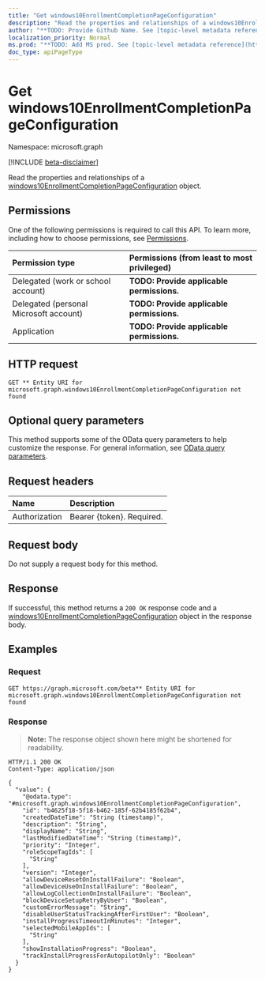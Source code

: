 ```yaml
---
title: "Get windows10EnrollmentCompletionPageConfiguration"
description: "Read the properties and relationships of a windows10EnrollmentCompletionPageConfiguration object."
author: "**TODO: Provide Github Name. See [topic-level metadata reference](https://msgo.azurewebsites.net/add/document/guidelines/metadata.html#topic-level-metadata)**"
localization_priority: Normal
ms.prod: "**TODO: Add MS prod. See [topic-level metadata reference](https://msgo.azurewebsites.net/add/document/guidelines/metadata.html#topic-level-metadata)**"
doc_type: apiPageType
---
```


# Get windows10EnrollmentCompletionPageConfiguration
Namespace: microsoft.graph

[!INCLUDE [beta-disclaimer](../../includes/beta-disclaimer.md)]

Read the properties and relationships of a [windows10EnrollmentCompletionPageConfiguration](../resources/windows10enrollmentcompletionpageconfiguration.md) object.

## Permissions
One of the following permissions is required to call this API. To learn more, including how to choose permissions, see [Permissions](/graph/permissions-reference).

|Permission type|Permissions (from least to most privileged)|
|:---|:---|
|Delegated (work or school account)|**TODO: Provide applicable permissions.**|
|Delegated (personal Microsoft account)|**TODO: Provide applicable permissions.**|
|Application|**TODO: Provide applicable permissions.**|

## HTTP request

<!-- {
  "blockType": "ignored"
}
-->
``` http
GET ** Entity URI for microsoft.graph.windows10EnrollmentCompletionPageConfiguration not found
```

## Optional query parameters
This method supports some of the OData query parameters to help customize the response. For general information, see [OData query parameters](/graph/query-parameters).

## Request headers
|Name|Description|
|:---|:---|
|Authorization|Bearer {token}. Required.|

## Request body
Do not supply a request body for this method.

## Response

If successful, this method returns a `200 OK` response code and a [windows10EnrollmentCompletionPageConfiguration](../resources/windows10enrollmentcompletionpageconfiguration.md) object in the response body.

## Examples

### Request
<!-- {
  "blockType": "request",
  "name": "get_windows10enrollmentcompletionpageconfiguration"
}
-->
``` http
GET https://graph.microsoft.com/beta** Entity URI for microsoft.graph.windows10EnrollmentCompletionPageConfiguration not found
```


### Response
>**Note:** The response object shown here might be shortened for readability.
<!-- {
  "blockType": "response",
  "truncated": true,
  "@odata.type": "microsoft.graph.windows10EnrollmentCompletionPageConfiguration"
}
-->
``` http
HTTP/1.1 200 OK
Content-Type: application/json

{
  "value": {
    "@odata.type": "#microsoft.graph.windows10EnrollmentCompletionPageConfiguration",
    "id": "b4625f18-5f18-b462-185f-62b4185f62b4",
    "createdDateTime": "String (timestamp)",
    "description": "String",
    "displayName": "String",
    "lastModifiedDateTime": "String (timestamp)",
    "priority": "Integer",
    "roleScopeTagIds": [
      "String"
    ],
    "version": "Integer",
    "allowDeviceResetOnInstallFailure": "Boolean",
    "allowDeviceUseOnInstallFailure": "Boolean",
    "allowLogCollectionOnInstallFailure": "Boolean",
    "blockDeviceSetupRetryByUser": "Boolean",
    "customErrorMessage": "String",
    "disableUserStatusTrackingAfterFirstUser": "Boolean",
    "installProgressTimeoutInMinutes": "Integer",
    "selectedMobileAppIds": [
      "String"
    ],
    "showInstallationProgress": "Boolean",
    "trackInstallProgressForAutopilotOnly": "Boolean"
  }
}
```

